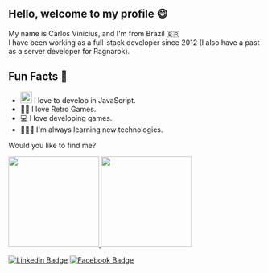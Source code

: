 ## Hello, welcome to my profile 😄

My name is Carlos Vinicius, and I'm from Brazil 🇧🇷 
<br>
I have been working as a full-stack developer since 2012 (I also have a past as a server developer for Ragnarok).

## Fun Facts 🚀
<ul>
  <li><img width="23" src="https://img.icons8.com/color/48/000000/javascript.png"/> I love to develop in JavaScript.</li>
  <li>🧙🏻  I love Retro Games.</li>
 <li>💻  I love developing games.</li>
  <li>👨🏻‍💻  I'm always learning new technologies.</li>
</ul>

Would you like to find me?

<a href="https://github.com/thevinizzz">
  <img height="180em" src="https://github-readme-stats.vercel.app/api?username=thevinizzz&show_icons=true&custom_title=GitHub+Stats&theme=vue">
</a>

<a href="https://github.com/thevinizzz">
  <img height="180em" src="https://github-readme-stats.vercel.app/api/top-langs/?username=thevinizzz&layout=compact&langs_count=7&theme=vue">
</a>

[![Linkedin Badge](https://img.shields.io/badge/-LinkedIn-blue?style=flat-square&logo=Linkedin&logoColor=white&link=https://www.linkedin.com/in/thevinizzz/)](https://www.linkedin.com/in/thevinizzz/)
[![Facebook Badge](https://img.shields.io/badge/-Facebook-blue?style=flat-square&logo=Facebook&logoColor=white&link=https://www.facebook.com/ViniPB)](https://www.facebook.com/ViniPB)
<!--
**TheVinizzz/TheVinizzz** is a ✨ _special_ ✨ repository because its `README.md` (this file) appears on your GitHub profile.

Here are some ideas to get you started:

- 🔭 I’m currently working on ...
- 🌱 I’m currently learning ...
- 👯 I’m looking to collaborate on ...
- 🤔 I’m looking for help with ...
- 💬 Ask me about ...
- 📫 How to reach me: ...
- 😄 Pronouns: ...
- ⚡ Fun fact: ...
-->
